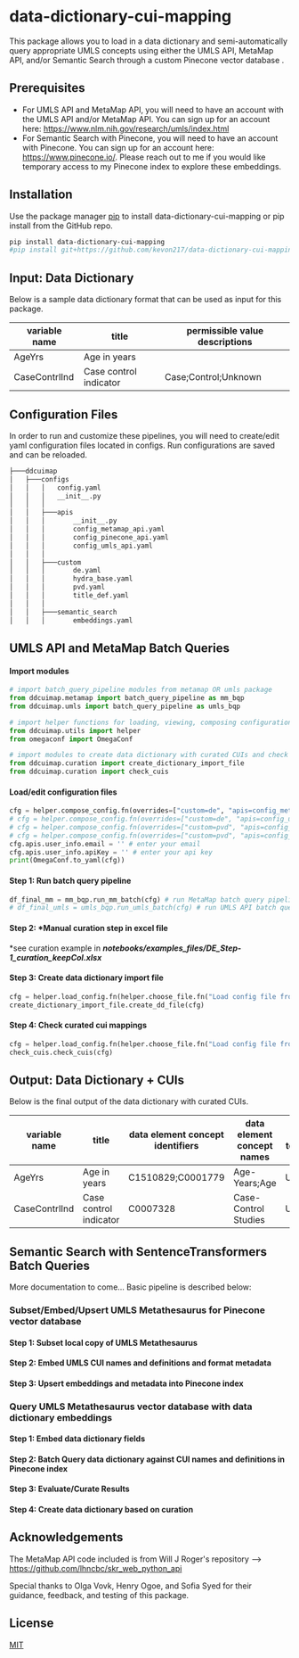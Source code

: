 # data-dictionary-cui-mapping

This package allows you to load in a data dictionary and semi-automatically query appropriate UMLS concepts using either the UMLS API, MetaMap API, and/or Semantic Search through a custom Pinecone vector database .

## Prerequisites

- For UMLS API and MetaMap API, you will need to have an account with the UMLS API and/or MetaMap API. You can sign up for an account here: https://www.nlm.nih.gov/research/umls/index.html
- For Semantic Search with Pinecone, you will need to have an account with Pinecone. You can sign up for an account here: https://www.pinecone.io/. Please reach out to me if you would like temporary access to my Pinecone index to explore these embeddings.

## Installation

Use the package manager [pip](https://pip.pypa.io/en/stable/) to install data-dictionary-cui-mapping or pip install from the GitHub repo.

```bash
pip install data-dictionary-cui-mapping
#pip install git+https://github.com/kevon217/data-dictionary-cui-mapping.git
```

## Input: Data Dictionary

Below is a sample data dictionary format that can be used as input for this package.

| variable name | title                  | permissible value descriptions |
| ------------- | ---------------------- |--------------------------------|
| AgeYrs        | Age in years           |                                |
| CaseContrlInd | Case control indicator | Case;Control;Unknown           |

## Configuration Files

In order to run and customize these pipelines, you will need to create/edit yaml configuration files located in configs. Run configurations are saved and can be reloaded.

```bash
├───ddcuimap
│   ├───configs
│   │   │   config.yaml
│   │   │   __init__.py
│   │   │
│   │   ├───apis
│   │   │       __init__.py
│   │   │       config_metamap_api.yaml
│   │   │       config_pinecone_api.yaml
│   │   │       config_umls_api.yaml
│   │   │
│   │   ├───custom
│   │   │       de.yaml
│   │   │       hydra_base.yaml
│   │   │       pvd.yaml
│   │   │       title_def.yaml
│   │   │
│   │   ├───semantic_search
│   │   │       embeddings.yaml
```

## UMLS API and MetaMap Batch Queries

#### Import modules

```python
# import batch_query_pipeline modules from metamap OR umls package
from ddcuimap.metamap import batch_query_pipeline as mm_bqp
from ddcuimap.umls import batch_query_pipeline as umls_bqp

# import helper functions for loading, viewing, composing configurations for pipeline run
from ddcuimap.utils import helper
from omegaconf import OmegaConf

# import modules to create data dictionary with curated CUIs and check the file for missing mappings
from ddcuimap.curation import create_dictionary_import_file
from ddcuimap.curation import check_cuis
```
#### Load/edit configuration files
```python
cfg = helper.compose_config.fn(overrides=["custom=de", "apis=config_metamap_api"]) # custom config for MetaMap on data element 'title' column
# cfg = helper.compose_config.fn(overrides=["custom=de", "apis=config_umls_api"]) # custom config for UMLS API on data element 'title' column
# cfg = helper.compose_config.fn(overrides=["custom=pvd", "apis=config_metamap_api"]) # custom config for MetaMap on 'permissible value descriptions' column
# cfg = helper.compose_config.fn(overrides=["custom=pvd", "apis=config_umls_api"]) # custom config for UMLS API on 'permissible value descriptions' column
cfg.apis.user_info.email = '' # enter your email
cfg.apis.user_info.apiKey = '' # enter your api key
print(OmegaConf.to_yaml(cfg))
```

#### Step 1: Run batch query pipeline
```python
df_final_mm = mm_bqp.run_mm_batch(cfg) # run MetaMap batch query pipeline
# df_final_umls = umls_bqp.run_umls_batch(cfg) # run UMLS API batch query pipeline
```

#### Step 2: *Manual curation step in excel file

*see curation example in ***notebooks/examples_files/DE_Step-1_curation_keepCol.xlsx***

#### Step 3: Create data dictionary import file

```python
cfg = helper.load_config.fn(helper.choose_file.fn("Load config file from Step 1"))
create_dictionary_import_file.create_dd_file(cfg)
```

#### Step 4: Check curated cui mappings

```python
cfg = helper.load_config.fn(helper.choose_file.fn("Load config file from Step 2"))
check_cuis.check_cuis(cfg)
```

## Output: Data Dictionary + CUIs
Below is the final output of the data dictionary with curated CUIs.

| variable name | title                  | data element concept identifiers | data element concept names | data element terminology sources | permissible values   | permissible value descriptions | permissible value output codes | permissible value concept identifiers | permissible value concept names           | permissible value terminology sources |
| ------------- | ---------------------- | -------------------------------- | -------------------------- | -------------------------------- | -------------------- | ------------------------------ | ------------------------------ | ------------------------------------- | ----------------------------------------- | ------------------------------------- |
| AgeYrs        | Age in years           | C1510829;C0001779                | Age-Years;Age              | UMLS;UMLS                        |                      |                                |                                |                                       |                                           |                                       |
| CaseContrlInd | Case control indicator | C0007328                         | Case-Control Studies       | UMLS                             | Case;Control;Unknown | Case;Control;Unknown           | 1;2;999                        | C1706256;C4553389;C0439673            | Clinical Study Case;Study Control;Unknown | UMLS;UMLS;UMLS                        |


## Semantic Search with SentenceTransformers Batch Queries
More documentation to come... Basic pipeline is described below:

### Subset/Embed/Upsert UMLS Metathesaurus for Pinecone vector database
#### Step 1: Subset local copy of UMLS Metathesaurus
#### Step 2: Embed UMLS CUI names and definitions and format metadata
#### Step 3: Upsert embeddings and metadata into Pinecone index

### Query UMLS Metathesaurus vector database with data dictionary embeddings
#### Step 1: Embed data dictionary fields
#### Step 2: Batch Query data dictionary against CUI names and definitions in Pinecone index
#### Step 3: Evaluate/Curate Results
#### Step 4: Create data dictionary based on curation


## Acknowledgements

The MetaMap API code included is from Will J Roger's repository --> https://github.com/lhncbc/skr_web_python_api

Special thanks to Olga Vovk, Henry Ogoe, and Sofia Syed for their guidance, feedback, and testing of this package.

## License

[MIT](https://choosealicense.com/licenses/mit/)
